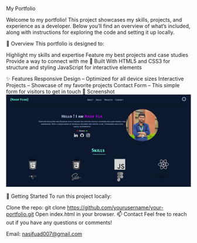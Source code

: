 My Portfolio

Welcome to my portfolio! This project showcases my skills, projects, and experience as a developer. Below you’ll find an overview of what’s included, along with instructions for exploring the code and setting it up locally.

📜 Overview
This portfolio is designed to:

Highlight my skills and expertise
Feature my best projects and case studies
Provide a way to connect with me
🔧 Built With
HTML5 and CSS3 for structure and styling
JavaScript for interactive elements

✨ Features
Responsive Design – Optimized for all device sizes
Interactive Projects – Showcase of my favorite projects
Contact Form – This simple form for visitors to get in touch
📸 Screenshot
![Screenshot of Portfolio](./Assests/ss.png)

🚀 Getting Started
To run this project locally:

Clone the repo:
git clone https://github.com/yourusername/your-portfolio.git
Open index.html in your browser.
📫 Contact
Feel free to reach out if you have any questions or comments!

Email: nasifuad007@gmail.com
